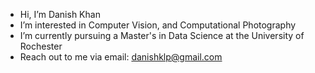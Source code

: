 - Hi, I’m Danish Khan
- I’m interested in Computer Vision, and Computational Photography
- I’m currently pursuing a Master's in Data Science at the University of Rochester
- Reach out to me via email: danishklp@gmail.com

<!---
danishkhan0408/danishkhan0408 is a ✨ special ✨ repository because its `README.md` (this file) appears on your GitHub profile.
You can click the Preview link to take a look at your changes.
--->
